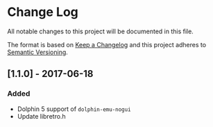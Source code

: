 # Change Log
All notable changes to this project will be documented in this file.

The format is based on [Keep a Changelog](http://keepachangelog.com/)
and this project adheres to [Semantic Versioning](http://semver.org/).

## [1.1.0] - 2017-06-18
### Added
- Dolphin 5 support of `dolphin-emu-nogui`
- Update libretro.h
